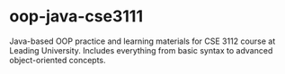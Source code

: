 # oop-java-cse3111
 Java-based OOP practice and learning materials for CSE 3112 course at Leading University. Includes everything from basic syntax to advanced object-oriented concepts.
